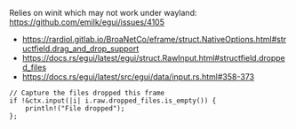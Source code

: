 Relies on winit which may not work under wayland: https://github.com/emilk/egui/issues/4105

* https://rardiol.gitlab.io/BroaNetCo/eframe/struct.NativeOptions.html#structfield.drag_and_drop_support
* https://docs.rs/egui/latest/egui/struct.RawInput.html#structfield.dropped_files
* https://docs.rs/egui/latest/src/egui/data/input.rs.html#358-373

```
// Capture the files dropped this frame
if !&ctx.input(|i| i.raw.dropped_files.is_empty()) {
    println!("File dropped");
};
```

